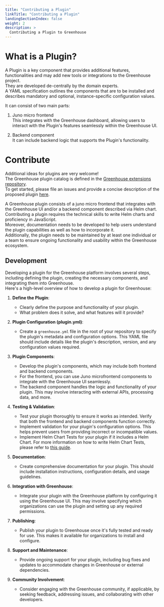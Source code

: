 ```yaml
---
title: "Contributing a Plugin"
linkTitle: "Contributing a Plugin"
landingSectionIndex: false
weight: 2
description: >
  Contributing a Plugin to Greenhouse
---
```


# What is a Plugin?

A Plugin is a key component that provides additional features, functionalities and may add new tools or integrations to the Greenhouse project.  
They are developed de-centrally by the domain experts.  
A YAML specification outlines the components that are to be installed and describes mandatory and optional, instance-specific configuration values.

It can consist of two main parts:

1. Juno micro frontend  
   This integrates with the Greenhouse dashboard, allowing users to interact with the Plugin's features seamlessly within the Greenhouse UI.

2. Backend component  
   It can include backend logic that supports the Plugin's functionality.

# Contribute

Additional ideas for plugins are very welcome!  
The Greenhouse plugin catalog is defined in the [Greenhouse extensions repository](https://github.com/cloudoperators/greenhouse-extensions).  
To get started, please file an issues and provide a concise description of the proposed plugin [here](https://github.com/cloudoperators/greenhouse-extensions/issues).

A Greenhouse plugin consists of a juno micro frontend that integrates with the Greenhouse UI and/or a backend component described via Helm chart.  
Contributing a plugin requires the technical skills to write Helm charts and proficiency in JavaScript.  
Moreover, documentation needs to be developed to help users understand the plugin capabilities as well as how to incorporate it.  
Additionally, the plugin needs to be maintained by at least one individual or a team to ensure ongoing functionality and usability within the Greenhouse ecosystem.

## Development

Developing a plugin for the Greenhouse platform involves several steps, including defining the plugin, creating the necessary components, and integrating them into Greenhouse.  
Here's a high-level overview of how to develop a plugin for Greenhouse:

1. **Define the Plugin**:

   - Clearly define the purpose and functionality of your plugin.
   - What problem does it solve, and what features will it provide?

2. **Plugin Configuration (plugin.yml)**:

   - Create a `greenhouse.yml` file in the root of your repository to specify the plugin's metadata and configuration options. This YAML file should include details like the plugin's description, version, and any configuration values required.

3. **Plugin Components**:

   - Develop the plugin's components, which may include both frontend and backend components.
   - For the frontend, you can use Juno microfrontend components to integrate with the Greenhouse UI seamlessly.
   - The backend component handles the logic and functionality of your plugin. This may involve interacting with external APIs, processing data, and more.

4. **Testing & Validation**:

   - Test your plugin thoroughly to ensure it works as intended. Verify that both the frontend and backend components function correctly.
   - Implement validation for your plugin's configuration options. This helps prevent users from providing incorrect or incompatible values.
   - Implement Helm Chart Tests for your plugin if it includes a Helm Chart. For more information on how to write Helm Chart Tests, please refer to [this guide](/docs/user-guides/plugin/plugin-tests).

5. **Documentation**:

   - Create comprehensive documentation for your plugin. This should include installation instructions, configuration details, and usage guidelines.

6. **Integration with Greenhouse**:

   - Integrate your plugin with the Greenhouse platform by configuring it using the Greenhouse UI. This may involve specifying which organizations can use the plugin and setting up any required permissions.

7. **Publishing**:

   - Publish your plugin to Greenhouse once it's fully tested and ready for use. This makes it available for organizations to install and configure.

8. **Support and Maintenance**:

   - Provide ongoing support for your plugin, including bug fixes and updates to accommodate changes in Greenhouse or external dependencies.

9. **Community Involvement**:
   - Consider engaging with the Greenhouse community, if applicable, by seeking feedback, addressing issues, and collaborating with other developers.
